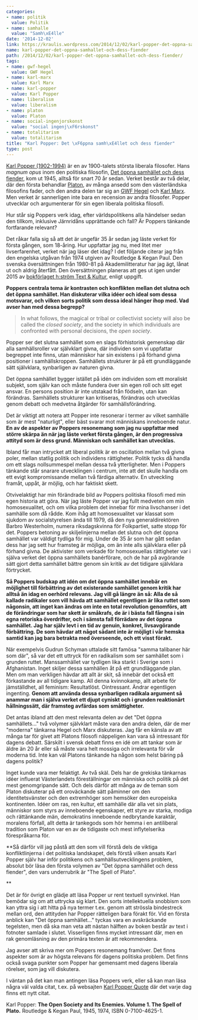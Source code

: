```yaml
---
categories:
- name: politik
  value: Politik
- name: samhalle
  value: "Samh\xE4lle"
date: '2014-12-02'
link: https://kraulis.wordpress.com/2014/12/02/karl-popper-det-oppna-samhallet-och-dess-fiender/
name: karl-popper-det-oppna-samhallet-och-dess-fiender
path: /2014/12/02/karl-popper-det-oppna-samhallet-och-dess-fiender/
tags:
- name: gwf-hegel
  value: GWF Hegel
- name: karl-marx
  value: Karl Marx
- name: karl-popper
  value: Karl Popper
- name: liberalism
  value: liberalism
- name: platon
  value: Platon
- name: social-ingenjorskonst
  value: "social ingenj\xF6rskonst"
- name: totalitarism
  value: totalitarism
title: "Karl Popper: Det \xF6ppna samh\xE4llet och dess fiender"
type: post
---
```

[Karl Popper (1902-1994)](http://en.wikipedia.org/wiki/Karl_Popper) är en av 1900-talets största liberala filosofer. Hans *magnum opus* inom den politiska filosofin, [Det öppna samhället och dess fiender](http://en.wikipedia.org/wiki/The_Open_Society_and_Its_Enemies), kom ut 1945, alltså för snart 70 år sedan. Verket består av två delar, där den första behandlar [Platon](http://en.wikipedia.org/wiki/Plato), av många ansedd som den västerländska filosofins fader, och den andra delen tar sig an [GWF Hegel](http://en.wikipedia.org/wiki/Georg_Wilhelm_Friedrich_Hegel) och [Karl Marx](http://en.wikipedia.org/wiki/Karl_Marx). Men verket är sannerligen inte bara en recension av andra filosofer. Popper utvecklar och argumenterar för sin egen liberala politiska filosofi.

Hur står sig Poppers verk idag, efter världspolitikens alla händelser sedan den tillkom, inklusive Järnridåns upprättande och fall? Är Poppers tänkande fortfarande relevant?

Det råkar falla sig så att det är ungefär 35 år sedan jag läste verket för första gången, som 18-åring. Hur uppfattar jag nu, med litet mer livserfarenhet, verket när jag läser det idag? I det följande citerar jag från den engelska utgåvan från 1974 utgiven av Routledge &amp; Kegan Paul. Den svenska översättningen från 1980-81 på Akademilitteratur har jag ägt, lånat ut och aldrig återfått. Den översättningen planeras att ges ut igen under 2015 av [bokförlaget h:ström Text &amp; Kultur](http://hstrom.se/index.php/bokforlaget), enligt uppgift.

**Poppers centrala tema är kontrasten och konflikten mellan det slutna och det öppna samhället. Han diskuterar vilka idéer och ideal som dessa motsvarar, och vilken sorts politik som dessa ideal hänger ihop med. Vad avser han med dessa begrepp?**

> In what follows, the magical or tribal or collectivist society will also be called the *closed society*, and the society in which individuals are confronted with personal decisions, the *open society*.



Popper ser det slutna samhället som en slags förhistorisk gemenskap där alla samhällsroller var självklart givna, där individen som vi uppfattar begreppet inte finns, utan människor har sin existens i på förhand givna positioner i samhällskroppen. Samhällets strukturer är på ett grundläggande sätt självklara, synbarligen av naturen givna.

Det öppna samhället bygger istället på idén om individen som ett moraliskt subjekt, som själv kan och måste fundera över sin egen roll och sitt eget ansvar. En persons position är inte utstakad från födseln, utan kan förändras. Samhällets strukturer kan kritiseras, förändras och utvecklas genom debatt och medvetna åtgärder för samhällsförändring.

Det är viktigt att notera att Popper inte resonerar i termer av vilket samhälle som är mest "naturligt", eller bäst svarar mot människans inneboende natur. **En av de aspekter av Poppers resonemang som jag nu uppfattar med större skärpa än när jag läste verket första gången, är den progressiva attityd som är dess grund. Människan och samhället kan utvecklas.**

Ibland får man intrycket att liberal politik är en oscillation mellan två givna poler, mellan statlig politik och individens rättigheter. Politik tycks då handla om ett slags nollsummespel mellan dessa två ytterligheter. Men i Poppers tänkande står snarare utvecklingen i centrum, inte att det skulle handla om ett evigt kompromissande mellan två färdiga alternativ. En utveckling framåt, uppåt, är möjlig, och har faktiskt skett.

Otvivelaktigt har min förändrade bild av Poppers politiska filosofi med min egen historia att göra. När jag läste Popper var jag fullt medveten om min homosexualitet, och om vilka problem det innebar för mina livschanser i det samhälle som då rådde. Kom ihåg att homosexualitet var klassat som sjukdom av socialstyrelsen ända till 1979, då den nya generaldirektören Barbro Westerholm, numera riksdagskvinna för Folkpartiet, satte stopp för det. Poppers betoning av skiljelinjerna mellan det slutna och det öppna samhället var väldigt tydliga för mig. Under de 35 år som har gått sedan dess har jag sett hur framsteg är möjliga, om än inte alls självklara eller på förhand givna. De aktivister som verkade för homosexuellas rättigheter var i själva verket det öppna samhällets banérförare, och de har på avgörande sätt gjort detta samhället bättre genom sin kritik av det tidigare självklara förtrycket.

**Så Poppers budskap att idén om det öppna samhället innebär en möjlighet till förbättring av det existerande samhället genom kritik har alltså än idag en oerhörd relevans. Jag vill gå längre än så: Alla de så kallade radikaler som vill hävda att samhället egentligen är lika ruttet som någonsin, att inget kan ändras om inte en total revolution genomförs, att de förändringar som har skett är småkrafs, de är i bästa fall fångna i sin egna retoriska överdrifter, och i sämsta fall förrädare av det öppna samhället. Jag har själv levt i en tid av genuin, konkret, livsavgörande förbättring. De som hävdar att något sådant inte är möjligt i vår hemska samtid kan jag bara betrakta med överseende, och ett visst förakt.**

När exempelvis Gudrun Schyman uttalade sitt famösa "samma talibaner här som där", så var det ett uttryck för en radikalism som ser samhället som i grunden ruttet. Manssamhället var tydligen lika starkt i Sverige som i Afghanistan. Inget skiljer dessa samhällen åt på ett grundläggande plan. Men om man verkligen hävdar att allt är skit, så innebär det också ett förkastande av all tidigare kamp. All denna kvinnokamp, allt arbete för jämställdhet, all feminism: Resultatlöst. Ointressant. Ändrar egentligen ingenting. **Genom att använda dessa synbarligen radikala argument så anammar man i själva verket ett djupt cyniskt och i grunden reaktionärt hållningssätt, där framsteg avfärdas som småttigheter.**

Det antas ibland att den mest relevanta delen av det "Det öppna samhällets..." två volymer självklart måste vara den andra delen, där de mer "moderna" tänkarna Hegel och Marx diskuteras. Jag får en känsla av att många tar för givet att Platons filosofi näppeligen kan vara så intressant för dagens debatt. Särskilt i svensk debatt finns en idé om att tankar som är äldre än 20 år eller så måste vara helt mossiga och irrelevanta för vår moderna tid. Inte kan väl Platons tänkande ha någon som helst bäring på dagens politik?

Inget kunde vara mer felaktigt. Av två skäl. Dels har de grekiska tänkarnas idéer influerat Västerlandets föreställningar om människa och politik på det mest genomgripande sätt. Och dels därför att många av de teman som Platon diskuterar på ett oroväckande sätt påminner om den identitetsvänster och den extremhöger som hemsöker den europeiska kontinenten. Idéer om ras, ren kultur, ett samhälle där alla vet sin plats, människor som styrs av inneboende egenskaper, ett styre av starka, modiga och rättänkande män, demokratins inneboende nedbrytande karaktär, moralens förfall, allt detta är tankegods som hör hemma i en antiliberal tradition som Platon var en av de tidigaste och mest inflytelserika förespråkarna för.

**Så därför vill jag påstå att den som vill förstå dels de viktiga konfliktlinjerna i det politiska landskapet, dels förstå vilken ansats Karl Popper själv har inför politikens och samhällsutvecklingens problem, absolut bör läsa den första volymen av "Det öppna samhället och dess fiender", den vars underrubrik är "The Spell of Plato".

**

Det är för övrigt en glädje att läsa Popper ur rent textuell synvinkel. Han bemödar sig om att uttrycka sig klart. Den sorts intellektuella snobbism som kan yttra sig i att hitta på nya termer t.ex. genom att strössla bindestreck mellan ord, den attityden har Popper rätteligen bara förakt för. Vid en första anblick kan "Det öppna samhället..." tyckas vara en avskräckande tegelsten, men då ska man veta att nästan hälften av boken består av text i fotnoter samlade i slutet. Visserligen finns mycket intressant där, men en rak genomläsning av den primära texten är att rekommendera.

Jag avser att skriva mer om Poppers resonemang framöver. Det finns aspekter som är av högsta relevans för dagens politiska problem. Det finns också svaga punkter som Popper har gemensamt med dagens liberala rörelser, som jag vill diskutera.

I väntan på det kan man antingen läsa Poppers verk, eller så kan man läsa några väl valda citat, t.ex. på websajten [Karl Popper Quote](http://karlpopperquote.org/) där det varje dag finns ett nytt citat.

Karl Popper: **The Open Society and Its Enemies. Volume 1. The Spell of Plato.** Routledge &amp; Kegan Paul, 1945, 1974, ISBN 0-7100-4625-1.

